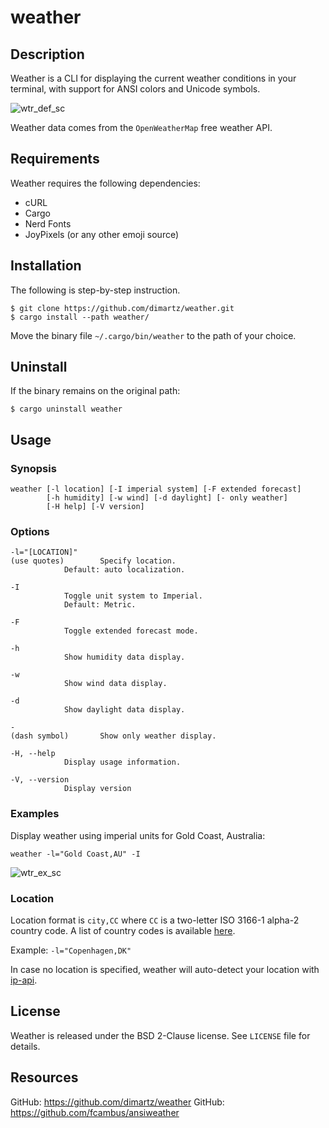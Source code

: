# weather



## Description

Weather is a CLI for displaying the current weather conditions
in your terminal, with support for ANSI colors and Unicode symbols.

![wtr_def_sc](https://user-images.githubusercontent.com/98893034/194855543-759d83ba-6ae9-4c9c-a06b-326079fa9c20.png)

Weather data comes from the `OpenWeatherMap` free weather API.



## Requirements

Weather requires the following dependencies:

- cURL
- Cargo
- Nerd Fonts
- JoyPixels (or any other emoji source)



## Installation

The following is step-by-step instruction.

```
$ git clone https://github.com/dimartz/weather.git
$ cargo install --path weather/
```
Move the binary file `~/.cargo/bin/weather` to the path of your choice.



## Uninstall

If the binary remains on the original path:
```
$ cargo uninstall weather
```



## Usage

### Synopsis

	weather [-l location] [-I imperial system] [-F extended forecast]
	        [-h humidity] [-w wind] [-d daylight] [- only weather]
	        [-H help] [-V version]

### Options

	-l="[LOCATION]"
	(use quotes)		Specify location.
				Default: auto localization.
	
	-I
				Toggle unit system to Imperial.
				Default: Metric.
	
	-F
				Toggle extended forecast mode.
	
	-h
				Show humidity data display.
	
	-w
				Show wind data display.
		
	-d
				Show daylight data display.
		
	-
	(dash symbol)		Show only weather display.
	
	-H, --help
				Display usage information.
		
	-V, --version
				Display version


### Examples

Display weather using imperial units for Gold Coast, Australia:

	weather -l="Gold Coast,AU" -I

![wtr_ex_sc](https://user-images.githubusercontent.com/98893034/194863363-2104ae37-bb65-459b-8ce4-baa351314cd9.png)



### Location

Location format is `city,CC` where `CC` is a two-letter ISO 3166-1 alpha-2
country code. A list of country codes is available [here][1].

Example: `-l="Copenhagen,DK"`

In case no location is specified, weather will auto-detect your location with [ip-api][2].



## License

Weather is released under the BSD 2-Clause license. See `LICENSE` file
for details.



## Resources

GitHub: https://github.com/dimartz/weather
GitHub: https://github.com/fcambus/ansiweather

[1]: https://www.statdns.com/cctlds/
[2]: https://ip-api.com/

